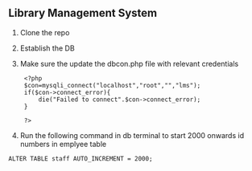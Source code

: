 ## Library Management System

1. Clone the repo
2. Establish the DB
3. Make sure the update the dbcon.php file with relevant credentials

        <?php
        $con=mysqli_connect("localhost","root","","lms");
        if($con->connect_error){
            die("Failed to connect".$con->connect_error);
        }
        
        ?>

4. Run the following command in db terminal to start 2000 onwards id numbers in emplyee table

`
ALTER TABLE staff AUTO_INCREMENT = 2000;
`
